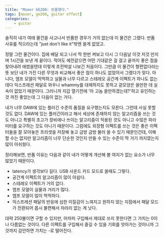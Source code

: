 ```yaml
---
title: "Mooer GE200: 반품했다."
tags: [mooer, ge200, guitar effect]
categories:
    - guitar
---
```


솔직히 내가 여태 물건을 사고나서 반품한 경우가 거의 없는데 이 물건은 그랬다. 반품 사유를 적으라는데 "just don't like it"밖엔 쓸게 없었고.

정말 그런 물건이다. 집에 배달 되고 나서 딱 한번 켜보고 다시 그 다음날 이것 저것 만지며 1시간을 보낸 게 끝이다. 적어도 예전같으면 어떤 기대같은 걸 걸고 끝까지 좋은 점을 찾아내려 애썼을텐데 이렇게 초전박살 나보긴 처음이다. 그만큼 이 물건이 형편없다라는 뜻 보단 내가 가진 다른 무엇과 비교해서 좋은 점이 하나도 없었어서 그랬다가 맞다. 아니다, 앰프 모델이 먹먹하고 실물과 너무 다르고 스테레오 공간계 이펙트가 하나도 없는데다 익스프레션 패달로 와우나 whammy를 대체하지도 못하고 겉모양은 쓸만한 데 실속이 없었기 때문이다. 그러니까 지갑 열기전에 '아 고놈 쓸만하겠는데?'하고 유인하는 것 까진 좋았는데 그 다음이 없는 거다.

내가 너무 DAW에 있는 플러긴 수준의 품질을 요구했는지도 모른다. 그런데 사실 못할 것도 없다. DAW에 있는 플러긴이라고 해서 세상에 존재하지 않는 알고리즘을 쓰는 것도 아니고 특별히 초고가 장비에나 쓰이는 알고리즘이 적용된 것도 아니고 수많은 파라미터를 요구하는 것도 아니기 때문이다. 그럼에도 외장형 이펙트를 쓰는 것은 좋은 이펙터들을 잘 모아놓은 프리셋을 저장해 놓고 금방 금방 불러 쓸 수 있기 때문인건데, 이해할 수는 없지만 알고리즘이 너무 단순한 것인지 만들 수 있는 수준이 딱 거기 까지였는지 많이 아쉬웠다. 

정리해보면, 반품 이유는 다음과 같이 내가 어떻게 개선해 볼 여지가 없는 요소가 너무 많았기 때문이다.
- latency가 생각보다 길다. USB 사운드 카드 모드로 쓸때도 그렇다.
- 공간계 이펙트의 알고리즘이 많이 아쉽다.
- 스테레오 이펙트가 거의 없다.
- 앰프 모델이 실물과 거리가 많다.
- 앰프 모델이 많이 먹먹하다.
- 익스프레션 패달의 반응에 심한 이질감이 느껴지고 원하지 않는 지점에서 패달 모드가 전환되어 몹시 불편해서 차라리 없는 게 낫다.

대략 250불이면 구할 수 있지만, 어차피 구입해서 제대로 쓰지 못한다면 그 가치는 0이나 다름없는 것이다. 다른 이펙트를 구입해서 즐길 수 있을 기회를 앗아가는 것이니까 그것까지 감안하면 가치는 -로 떨어진다. 